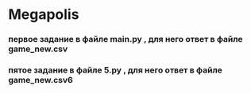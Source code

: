 # Megapolis
### первое задание в файле main.py , для него ответ в  файле game_new.csv
### пятое задание в файле 5.py , для него ответ в  файле game_new.csv6
